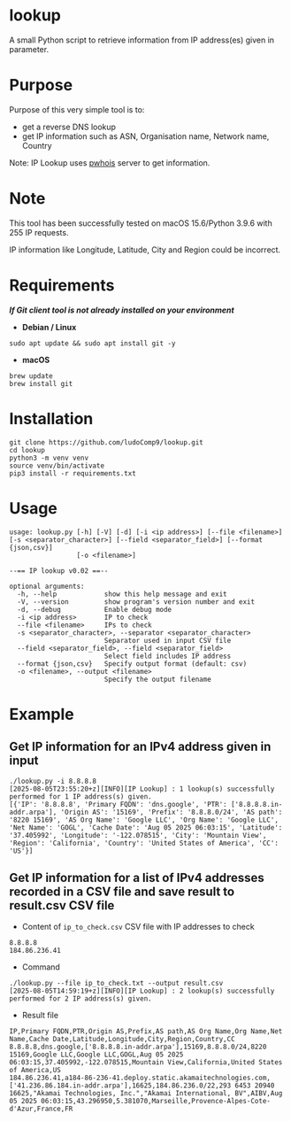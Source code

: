 # lookup

A small Python script to retrieve information from IP address(es) given in parameter.

# Purpose

Purpose of this very simple tool is to:
- get a reverse DNS lookup
- get IP information such as ASN, Organisation name, Network name, Country

Note: IP Lookup uses [pwhois](https://pwhois.org/) server to get information.

# Note

This tool has been successfully tested on macOS 15.6/Python 3.9.6 with 255 IP requests.

IP information like Longitude, Latitude, City and Region could be incorrect.

# Requirements

***If Git client tool is not already installed on your environment***

- **Debian / Linux**
```
sudo apt update && sudo apt install git -y
```

- **macOS**
```
brew update
brew install git
```

# Installation

```
git clone https://github.com/ludoComp9/lookup.git
cd lookup
python3 -m venv venv
source venv/bin/activate
pip3 install -r requirements.txt
```

# Usage

```
usage: lookup.py [-h] [-V] [-d] [-i <ip address>] [--file <filename>] [-s <separator_character>] [--field <separator_field>] [--format {json,csv}]
                 [-o <filename>]

--== IP lookup v0.02 ==--

optional arguments:
  -h, --help            show this help message and exit
  -V, --version         show program's version number and exit
  -d, --debug           Enable debug mode
  -i <ip address>       IP to check
  --file <filename>     IPs to check
  -s <separator_character>, --separator <separator_character>
                        Separator used in input CSV file
  --field <separator_field>, --field <separator_field>
                        Select field includes IP address
  --format {json,csv}   Specify output format (default: csv)
  -o <filename>, --output <filename>
                        Specify the output filename
```

# Example

## Get IP information for an IPv4 address given in input

```
./lookup.py -i 8.8.8.8
[2025-08-05T23:55:20+z][INFO][IP Lookup] : 1 lookup(s) successfully performed for 1 IP address(s) given.
[{'IP': '8.8.8.8', 'Primary FQDN': 'dns.google', 'PTR': ['8.8.8.8.in-addr.arpa'], 'Origin AS': '15169', 'Prefix': '8.8.8.0/24', 'AS path': '8220 15169', 'AS Org Name': 'Google LLC', 'Org Name': 'Google LLC', 'Net Name': 'GOGL', 'Cache Date': 'Aug 05 2025 06:03:15', 'Latitude': '37.405992', 'Longitude': '-122.078515', 'City': 'Mountain View', 'Region': 'California', 'Country': 'United States of America', 'CC': 'US'}]
```

## Get IP information for a list of IPv4 addresses recorded in a CSV file and save result to result.csv CSV file

- Content of `ip_to_check.csv` CSV file with IP addresses to check
```
8.8.8.8
184.86.236.41
```

- Command
```
./lookup.py --file ip_to_check.txt --output result.csv
[2025-08-05T14:59:19+z][INFO][IP Lookup] : 2 lookup(s) successfully performed for 2 IP address(s) given.
```

- Result file
```
IP,Primary FQDN,PTR,Origin AS,Prefix,AS path,AS Org Name,Org Name,Net Name,Cache Date,Latitude,Longitude,City,Region,Country,CC
8.8.8.8,dns.google,['8.8.8.8.in-addr.arpa'],15169,8.8.8.0/24,8220 15169,Google LLC,Google LLC,GOGL,Aug 05 2025 06:03:15,37.405992,-122.078515,Mountain View,California,United States of America,US
184.86.236.41,a184-86-236-41.deploy.static.akamaitechnologies.com,['41.236.86.184.in-addr.arpa'],16625,184.86.236.0/22,293 6453 20940 16625,"Akamai Technologies, Inc.","Akamai International, BV",AIBV,Aug 05 2025 06:03:15,43.296950,5.381070,Marseille,Provence-Alpes-Cote-d'Azur,France,FR
```
